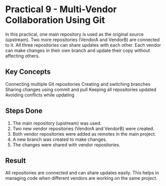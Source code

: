 # Practical 9 - Multi-Vendor Collaboration Using Git
In this practical, one main repository is used as the original source (upstream). 
Two more repositories (VendorA and VendorB) are connected to it. 
All three repositories can share updates with each other. 
Each vendor can make changes in their own branch and update their copy without affecting others.
## Key Concepts
 Connecting multiple Git repositories
 Creating and switching branches
 Sharing changes using commit and pull
 Keeping all repositories updated
 Avoiding conflicts while updating
## Steps Done
1. The main repository (upstream) was used.
2. Two new vendor repositories (VendorA and VendorB) were created.
3. Both vendor repositories were added as remotes in the main project.
4. A new branch was created to make changes.
5. The changes were shared with vendor repositories.
## Result
All repositories are connected and can share updates easily. 
This helps in managing code when different vendors are working on the same project.